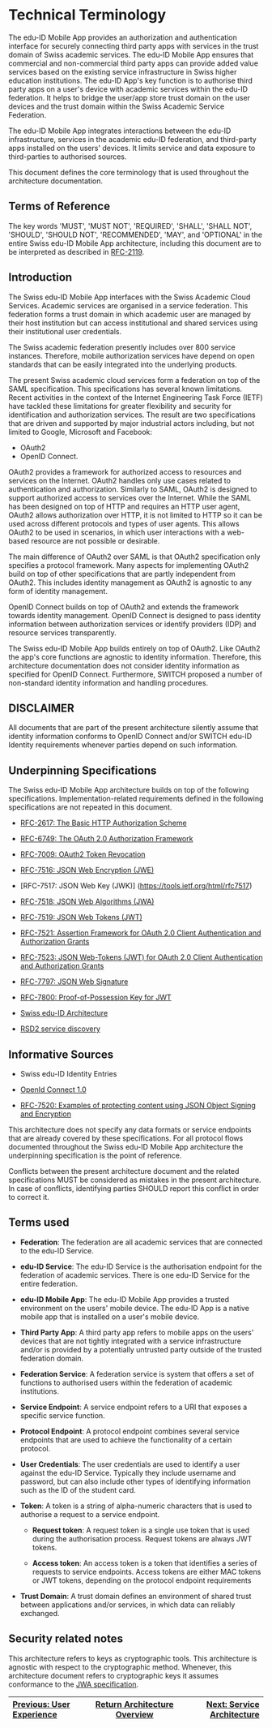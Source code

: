 # Technical Terminology

The edu-ID Mobile App provides an authorization and authentication interface for securely connecting third party apps with services in the trust domain of Swiss academic services. The edu-ID Mobile App ensures that commercial and non-commercial third party apps can provide added value services based on the existing service infrastructure in Swiss higher education institutions. The edu-ID App's key function is to authorise third party apps on a user's device with academic services within the edu-ID federation. It helps to bridge the user/app store trust domain on the user devices and the trust domain within the Swiss Academic Service Federation.

The edu-ID Mobile App integrates interactions between the edu-ID infrastructure, services in the academic edu-ID federation, and third-party apps installed on the users' devices. It limits service and data exposure to third-parties to authorised sources.

This document defines the core terminology that is used throughout the architecture documentation.

## Terms of Reference

The key words 'MUST', 'MUST NOT', 'REQUIRED', 'SHALL', 'SHALL NOT', 'SHOULD', 'SHOULD NOT', 'RECOMMENDED', 'MAY', and 'OPTIONAL' in the entire Swiss edu-ID Mobile App architecture, including this document are to be interpreted as described in [RFC-2119](https://tools.ietf.org/html/rfc2119).

## Introduction

The Swiss edu-ID Mobile App interfaces with the Swiss Academic Cloud Services. Academic services are organised in a service federation. This federation forms a trust domain in which academic user are managed by their host institution but can access institutional and shared services using their institutional user credentials.

The Swiss academic federation presently includes over 800 service instances. Therefore, mobile authorization services have depend on open standards that can be easily integrated into the underlying products.

The present Swiss academic cloud services form a federation on top of the SAML specification. This specifications has several known limitations. Recent activities in the context of the Internet Engineering Task Force (IETF) have tackled these limitations for greater flexibility and security for identification and authorization services. The result are two specifications that are driven and supported by major industrial actors including, but not limited to Google, Microsoft and Facebook:

* OAuth2
* OpenID Connect.

OAuth2 provides a framework for authorized access to resources and services on the Internet. OAuth2 handles only use cases related to authentication and authorization. Similarly to SAML, OAuth2 is designed to support authorized access to services over the Internet. While the SAML has been designed on top of HTTP and requires an HTTP user agent, OAuth2 allows authorization over HTTP, it is not limited to HTTP so it can be used across different protocols and types of user agents. This allows OAuth2 to be used in scenarios, in which user interactions with a web-based resource are not possible or desirable.

The main difference of OAuth2 over SAML is that OAuth2 specification only specifies a protocol framework. Many aspects for implementing OAuth2 build on top of other specifications that are partly independent from OAuth2. This includes identity management as OAuth2 is agnostic to any form of identity management.

OpenID Connect builds on top of OAuth2 and extends the framework towards identity management. OpenID Connect is designed to pass identity information between authorization services or identify providers (IDP) and resource services transparently.

The Swiss edu-ID Mobile App builds entirely on top of OAuth2. Like OAuth2 the app's core functions are agnostic to identity information. Therefore, this architecture documentation does not consider identity information as specified for OpenID Connect. Furthermore, SWITCH proposed a number of non-standard identity information and handling procedures.

## DISCLAIMER

All documents that are part of the present architecture silently assume that identity information conforms to OpenID Connect and/or SWITCH edu-ID Identity requirements whenever parties depend on such information.

## Underpinning Specifications

The Swiss edu-ID Mobile App architecture builds on top of the following specifications. Implementation-related requirements defined in the following specifications are not repeated in this document.

* [RFC-2617: The Basic HTTP Authorization Scheme](https://tools.ietf.org/html/rfc2617)
* [RFC-6749: The OAuth 2.0 Authorization Framework](https://tools.ietf.org/html/rfc6749)
* [RFC-7009: OAuth2 Token Revocation](https://tools.ietf.org/html/rfc7009)
* [RFC-7516: JSON Web Encryption (JWE)](https://tools.ietf.org/html/rfc7516)
* [RFC-7517: JSON Web Key (JWK)] (https://tools.ietf.org/html/rfc7517)
* [RFC-7518: JSON Web Algorithms (JWA)](https://tools.ietf.org/html/rfc7518)
* [RFC-7519: JSON Web Tokens (JWT)](https://tools.ietf.org/html/rfc7519)
* [RFC-7521: Assertion Framework for OAuth 2.0 Client Authentication and Authorization Grants](https://tools.ietf.org/html/rfc7521)
* [RFC-7523: JSON Web-Tokens (JWT) for OAuth 2.0 Client Authentication and Authorization Grants](https://tools.ietf.org/html/rfc7523)
* [RFC-7797: JSON Web Signature](https://tools.ietf.org/html/rfc7797)
* [RFC-7800: Proof-of-Possession Key for JWT](https://tools.ietf.org/html/rfc7800)

* [Swiss edu-ID Architecture](https://projects.switch.ch/export/sites/projects/eduid/.galleries/documents/SwissEduIDArchitecture_Rev1.pdf)

* [RSD2 service discovery](https://github.com/BLC-HTWChur/rsd2-specification/blob/master/rsd2-specification.md)

## Informative Sources

* Swiss edu-ID Identity Entries

* [OpenId Connect 1.0](https://openid.net/specs/openid-connect-basic-1_0.html)

* [RFC-7520: Examples of protecting content using JSON Object Signing and Encryption](https://tools.ietf.org/html/rfc7520)

This architecture does not specify any data formats or service endpoints that are already covered by these specifications. For all protocol flows documented throughout the Swiss edu-ID Mobile App architecture the underpinning specification is the point of reference.

Conflicts between the present architecture document and the related specifications MUST be considered as mistakes in the present architecture. In case of conflicts, identifying parties SHOULD report this conflict in order to correct it.

## Terms used

* __Federation__: The federation are all academic services that are connected to the edu-ID Service.

* __edu-ID Service__: The edu-ID Service is the authorisation endpoint for the federation of academic services. There is one edu-ID Service for the entire federation.

* __edu-ID Mobile App__: The edu-ID Mobile App provides a trusted environment on the users' mobile device. The edu-ID App is a native mobile app that is installed on a user's mobile device.

* __Third Party App__: A third party app refers to mobile apps on the users' devices that are not tightly integrated with a service infrastructure and/or is provided by a potentially untrusted party outside of the trusted federation domain.

* __Federation Service__: A federation service is system that offers a set of functions to authorised users within the federation of academic institutions.

* __Service Endpoint__: A service endpoint refers to a URI that exposes a specific service function.

* __Protocol Endpoint__: A protocol endpoint combines several service endpoints that are used to achieve the functionality of a certain protocol.

* __User Credentials__: The user credentials are used to identify a user against the edu-ID Service. Typically they include username and password, but can also include other types of identifying information such as the ID of the student card.

* __Token__: A token is a string of alpha-numeric characters that is used to authorise a request to a service endpoint.

  * __Request token__: A request token is a single use token that is used during the authorisation process. Request tokens are always JWT tokens.

  * __Access token__: An access token is a token that identifies a series of requests to service endpoints. Access tokens are either MAC tokens or JWT tokens, depending on the protocol endpoint requirements

* __Trust Domain__: A trust domain defines an environment of shared trust between applications and/or services, in which data can reliably exchanged.

## Security related notes

This architecture refers to keys as cryptographic tools. This architecture is agnostic with respect to the cryptographic method. Whenever, this architecture document refers to cryptographic keys it assumes conformance to the [JWA specification](https://tools.ietf.org/html/rfc7518).

| [Previous: User Experience](03-artwork.md) | [Return Architecture Overview](00-overview.md) | [Next: Service Architecture](20-service-architecture.md) |
| :---- | :----: | ----: |